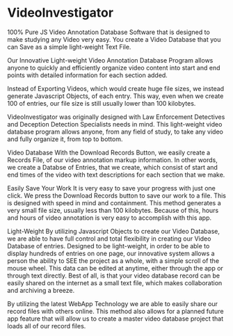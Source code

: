 # VideoInvestigator
100% Pure JS Video Annotation Database Software that is designed to make studying any Video very easy. You create a Video Database that you can Save as a simple light-weight Text File.

Our Innovative Light-weight Video Annotation Database Program allows anyone to quickly and efficiently organize video content into start and end points with detailed information for each section added.

Instead of Exporting Videos, which would create huge file sizes, we instead generate Javascript Objects, of each entry. This way, even when we create 100 of entries, our file size is still usually lower than 100 kilobytes.

VideoInvestigator was originally designed with Law Enforcement Detectives and Deception Detection Specialists needs in mind. This light-weight video database program allows anyone, from any field of study, to take any video and fully organize it, from top to bottom.

Video Database
With the Download Records Button, we easily create a Records File, of our video annotation markup information.
In other words, we create a Databse of Entries, that we create, which consist of start and end times of the video with text descriptions for each section that we make.

Easily Save Your Work
It is very easy to save your progress with just one click. We press the Download Records button to save our work to a file. This is designed with speed in mind and containment.
This method generates a very small file size, usually less than 100 kilobytes. Because of this, hours and hours of video annotation is very easy to accomplish with this app.

Light-Weight
By utilizing Javascript Objects to create our Video Database, we are able to have full control and total flexibility in creating our Video Database of entries. Designed to be light-weight, in order to be able to display hundreds of entries on one page, our innovative system allows a person the ability to SEE the project as a whole, with a simple scroll of the mouse wheel. This data can be edited at anytime, either through the app or through text directly. Best of all, is that your video database record can be easily shared on the internet as a small text file, which makes collaboration and archiving a breeze.

By utilizing the latest WebApp Technology we are able to easily share our record files with others online. This method also allows for a planned future app feature that will allow us to create a master video database project that loads all of our record files.
